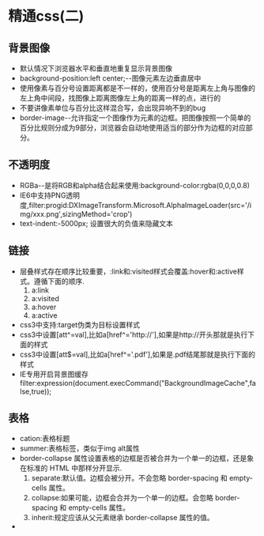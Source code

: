 # 精通css(二)

## 背景图像

* 默认情况下浏览器水平和垂直地重复显示背景图像
* background-position:left center;--图像元素左边垂直居中
* 使用像素与百分号设置距离都是不一样的，使用百分号是距离左上角与图像的左上角中间段，找图像上距离图像左上角的距离一样的点，进行的
* 不要讲像素单位与百分比这样混合写，会出现异响不到的bug
* border-image--允许指定一个图像作为元素的边框。把图像按照一个简单的百分比规则分成为9部分，浏览器会自动地使用适当的部分作为边框的对应部分。

## 不透明度

* RGBa--是将RGB和alpha结合起来使用:background-color:rgba(0,0,0,0.8)
* IE6中支持PNG透明度,filter:progid:DXImageTransform.Microsoft.AlphaImageLoader(src='/img/xxx.png',sizingMethod='crop')
* text-indent:-5000px; 设置很大的负值来隐藏文本

## 链接

* 层叠样式存在顺序比较重要，:link和:visited样式会覆盖:hover和:active样式。遵循下面的顺序.
	1. a:link
	2. a:visited
	3. a:hover
	4. a:active
* css3中支持:target伪类为目标设置样式
* css3中设置[att^=val],比如a[href^='http://'],如果是http://开头那就是执行下面的样式
* css3中设置[att$=val],比如a[href^='.pdf'],如果是.pdf结尾那就是执行下面的样式
* IE专用开启背景图缓存 filter:expression(document.execCommand("BackgroundImageCache",false,true));

## 表格

* cation:表格标题
* summer:表格标签，类似于img alt属性
* border-collapse 属性设置表格的边框是否被合并为一个单一的边框，还是象在标准的 HTML 中那样分开显示.
	1. separate:默认值。边框会被分开。不会忽略 border-spacing 和 empty-cells 属性。
	2. collapse:如果可能，边框会合并为一个单一的边框。会忽略 border-spacing 和 empty-cells 属性。
	3. inherit:规定应该从父元素继承 border-collapse 属性的值。
*